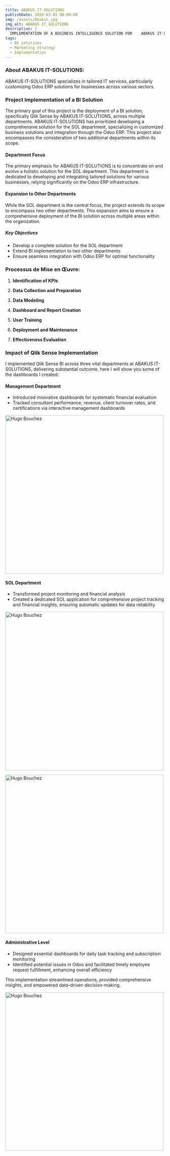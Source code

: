 ```yaml
---
title: ABAKUS IT-SOLUTIONS
publishDate: 2020-03-02 00:00:00
img: /assets/Abakus.jpg
img_alt: ABAKUS IT_SOLUTIONS
description: |
  IMPLEMENTATION OF A BUSINESS INTELLIGENCE SOLUTION FOR    ABAKUS IT-SOLUTIONS USING QLIKSENSE
tags:
  - BI solutions
  - Marketing Strategy
  - Implementation
---
```


### About ABAKUS IT-SOLUTIONS:
ABAKUS IT-SOLUTIONS specializes in tailored IT services, particularly customizing Odoo ERP solutions for businesses across various sectors.


### Project Implementation of a BI Solution

The primary goal of this project is the deployment of a BI solution, specifically Qlik Sense by ABAKUS IT-SOLUTIONS, across multiple departments. ABAKUS IT-SOLUTIONS has prioritized developing a comprehensive solution for the SOL department, specializing in customized business solutions and integration through the Odoo ERP. This project also encompasses the consideration of two additional departments within its scope.

#### Department Focus

The primary emphasis for ABAKUS IT-SOLUTIONS is to concentrate on and evolve a holistic solution for the SOL department. This department is dedicated to developing and integrating tailored solutions for various businesses, relying significantly on the Odoo ERP infrastructure.

#### Expansion to Other Departments

While the SOL department is the central focus, the project extends its scope to encompass two other departments. This expansion aims to ensure a comprehensive deployment of the BI solution across multiple areas within the organization.

##### Key Objectives

- Develop a complete solution for the SOL department
- Extend BI implementation to two other departments
- Ensure seamless integration with Odoo ERP for optimal functionality

### Processus de Mise en Œuvre:

1. **Identification of KPIs**

2. **Data Collection and Preparation**

3. **Data Modeling**

4. **Dashboard and Report Creation**

5. **User Training**

6. **Deployment and Maintenance**

7. **Effectiveness Evaluation**

### Impact of Qlik Sense Implementation

I implemented Qlik Sense BI across three vital departments at ABAKUS IT-SOLUTIONS, delivering substantial outcome, here I will show you some of the dashboards I created:

#### Management Department

- Introduced innovative dashboards for systematic financial evaluation
- Tracked consultant performance, revenue, client turnover rates, and certifications via interactive management dashboards

<img
    alt="Hugo Bouchez"
    width="500"
    height="500"
    src="/assets/Imagedashboardmanagement.png"
/>
<br>

#### SOL Department

- Transformed project monitoring and financial analysis
- Created a dedicated SOL application for comprehensive project tracking and financial insights, ensuring automatic updates for data reliability

<img
    alt="Hugo Bouchez"
    width="500"
    height="500"
    src="/assets/ImagedashboardSOL1.png"
/>
<br>

<img
    alt="Hugo Bouchez"
    width="500"
    height="500"
    src="/assets/ImagedashboardSOL2.png"
/>
<br>

#### Administrative Level

- Designed essential dashboards for daily task tracking and subscription monitoring
- Identified potential issues in Odoo and facilitated timely employee request fulfillment, enhancing overall efficiency

This implementation streamlined operations, provided comprehensive insights, and empowered data-driven decision-making.


<img
    alt="Hugo Bouchez"
    width="500"
    height="500"
    src="/assets/ImagedashboardAdm.png"
/>